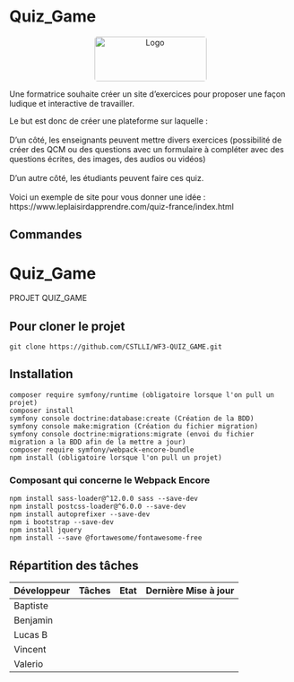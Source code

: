 # Quiz_Game

<div align="center">
  <a href="https://www.wf3.fr/" target="_blank">
    <img style="border-radius: 5px;" src="https://www.frenchtechbordeaux.com/wp-content/uploads/2021/02/WebForce3_logo-violet_JPEG.jpg" alt="Logo" width="200" height="80">
  </a>

  <p align ="left">
    Une formatrice souhaite créer un site d’exercices pour proposer une façon ludique et
    interactive de travailler.
  </p>
    
  <p align ="left">
    Le but est donc de créer une plateforme sur laquelle :
    <br><br>D’un côté, les enseignants peuvent mettre divers exercices (possibilité de
    créer des QCM ou des questions avec un formulaire à compléter avec des
    questions écrites, des images, des audios ou vidéos)
    <br><br>D’un autre côté, les étudiants peuvent faire ces quiz.
    <br><br>Voici un exemple de site pour vous donner une idée :
    https://www.leplaisirdapprendre.com/quiz-france/index.html
  </p>
</div>

## Commandes
# Quiz_Game

PROJET QUIZ_GAME

## Pour cloner le projet

```
git clone https://github.com/CSTLLI/WF3-QUIZ_GAME.git
```

## Installation

```
composer require symfony/runtime (obligatoire lorsque l'on pull un projet)
composer install
symfony console doctrine:database:create (Création de la BDD)
symfony console make:migration (Création du fichier migration)
symfony console doctrine:migrations:migrate (envoi du fichier migration a la BDD afin de la mettre a jour)
composer require symfony/webpack-encore-bundle
npm install (obligatoire lorsque l'on pull un projet)
```

### Composant qui concerne le Webpack Encore

```
npm install sass-loader@^12.0.0 sass --save-dev
npm install postcss-loader@^6.0.0 --save-dev
npm install autoprefixer --save-dev
npm i bootstrap --save-dev
npm install jquery
npm install --save @fortawesome/fontawesome-free
```


## Répartition des tâches

| Développeur | Tâches | Etat | Dernière Mise à jour | 
|--|--|--|--|
| Baptiste | 
| Benjamin | 
| Lucas B |
| Vincent |
| Valerio |
